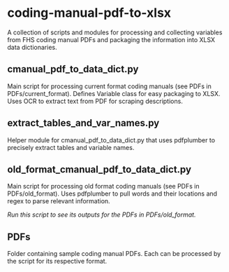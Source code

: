 # coding-manual-pdf-to-xlsx
A collection of scripts and modules for processing and collecting variables from FHS coding manual PDFs and packaging the information into XLSX data dictionaries.

## cmanual_pdf_to_data_dict.py
Main script for processing current format coding manuals (see PDFs in PDFs/current_format). Defines Variable class for easy packaging to XLSX. Uses OCR to extract text from PDF for scraping descriptions.

## extract_tables_and_var_names.py
Helper module for cmanual_pdf_to_data_dict.py that uses pdfplumber to precisely extract tables and variable names.

## old_format_cmanual_pdf_to_data_dict.py
Main script for processing old format coding manuals (see PDFs in PDFs/old_format). Uses pdfplumber to pull words and their locations and regex to parse relevant information.

*Run this script to see its outputs for the PDFs in PDFs/old_format.*

## PDFs
Folder containing sample coding manual PDFs. Each can be processed by the script for its respective format.
